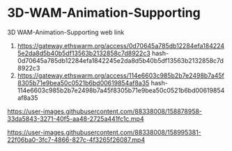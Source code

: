 # 3D-WAM-Animation-Supporting
3D WAM-Animation-Supporting web link
1. https://gateway.ethswarm.org/access/0d70645a785db12284efa1842245e2da8d5b40b5df13563b2132858c7d8922c3
hash- 0d70645a785db12284efa1842245e2da8d5b40b5df13563b2132858c7d8922c3
2. https://gateway.ethswarm.org/access/114e6603c985b2b7e2498b7a45f8305b71e9bea50c0521b6bd00619854af8a35
hash- 114e6603c985b2b7e2498b7a45f8305b71e9bea50c0521b6bd00619854af8a35

 https://user-images.githubusercontent.com/88338008/158878958-33da5843-3271-40f5-aa48-2725a441fc1c.mp4
 

https://user-images.githubusercontent.com/88338008/158995381-22f06ba0-3fc7-4866-827c-4f3265f26087.mp4


